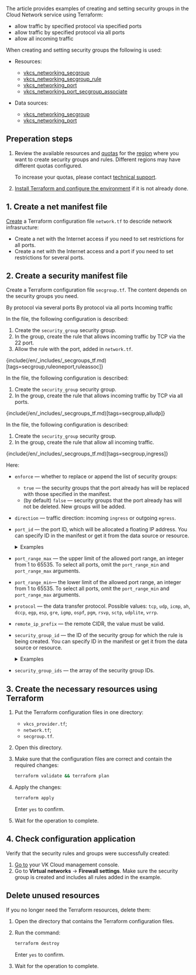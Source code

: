 The article provides examples of creating and setting security groups in the Cloud Network service using Terraform:

- allow traffic by specified protocol via specified ports
- allow traffic by specified protocol via all ports
- allow all incoming traffic

When creating and setting security groups the following is used:

- Resources:

  - [vkcs_networking_secgroup](https://github.com/vk-cs/terraform-provider-vkcs/blob/master/docs/resources/networking_secgroup.md)
  - [vkcs_networking_secgroup_rule](https://github.com/vk-cs/terraform-provider-vkcs/blob/master/docs/resources/networking_secgroup_rule.md)
  - [vkcs_networking_port](https://github.com/vk-cs/terraform-provider-vkcs/blob/master/docs/resources/networking_port.md)
  - [vkcs_networking_port_secgroup_associate](https://github.com/vk-cs/terraform-provider-vkcs/blob/master/docs/resources/networking_port_secgroup_associate.md)

- Data sources:

  - [vkcs_networking_secgroup](https://github.com/vk-cs/terraform-provider-vkcs/blob/master/docs/data-sources/networking_secgroup.md)
  - [vkcs_networking_port](https://github.com/vk-cs/terraform-provider-vkcs/blob/master/docs/data-sources/networking_port.md)

## Preperation steps

1. Review the available resources and [quotas](/en/tools-for-using-services/account/concepts/quotasandlimits) for the [region](/en/tools-for-using-services/account/concepts/regions) where you want to create security groups and rules. Different regions may have different quotas configured.

   To increase your quotas, please contact [technical support](/en/contacts).

1. [Install Terraform and configure the environment](/en/tools-for-using-services/terraform/quick-start) if it is not already done.

## 1. Create a net manifest file

[Create](../network) a Terraform configuration file `network.tf` to descride network infrasructure:

- Create a net with the Internet access if you need to set restrictions for all ports.
- Create a net with the Internet access and a port if you need to set restrictions for several ports.

## 2. Create a security manifest file

Create a Terraform configuration file `secgroup.tf`.  The content depends on the security groups you need.

<tabs>
<tablist>
<tab>By protocol via several ports</tab>
<tab>By protocol via all ports</tab>
<tab>Incoming traffic</tab>
</tablist>
<tabpanel>

In the file, the following configuration is described:

  1. Create the `security_group` security group.
  1. In the group, create the rule that allows incoming traffic by TCP via the 22 port.
  1. Allow the rule with the port, added in `network.tf`.

  {include(/en/_includes/_secgroups_tf.md)[tags=secgroup,ruleoneport,ruleassoc]}

</tabpanel>
<tabpanel>

In the file, the following configuration is described:

  1. Create the `security_group` security group.
  1. In the group, create the rule that allows incoming traffic by TCP via all ports.

  {include(/en/_includes/_secgroups_tf.md)[tags=secgroup,alludp]}

</tabpanel>
<tabpanel>

In the file, the following configuration is described:

  1. Create the `security_group` security group.
  1. In the group, create the rule that allow all incoming traffic.

  {include(/en/_includes/_secgroups_tf.md)[tags=secgroup,ingress]}

</tabpanel>
</tabs>

Here:

- `enforce` — whether to replace or append the list of security groups:

  - `true` — the security groups that the port already has will be replaced with those specified in the manifest.
  - (by default) `false` — security groups that the port already has will not be deleted. New groups will be added.

- `direction` — traffic direction: incoming `ingress` or outgoing `egress`.

- `port_id` — the port ID, which will be allocated a floating IP address. You can specify ID in the manifest or get it from the data source or resource.

  <details>
    <summary>Examples</summary>

  - `port_id = vkcs_networking_port.example.id`: the port ID will be taken after creating the `vkcs_networking_port` resource.
  - `port_id = data.vkcs_networking_port.example.id`: the port ID is taken from the `vkcs_networking_port` data source.
  - `port_id = "bb76507d-aaaa-aaaa-aaaa-2bca1a4c4cfc"`: the port ID is taken from the [list of ports](/en/networks/vnet/service-management/ports#viewing_a_list_of_ports_and_port_information) in the VK Cloud account or via the Openstack CLI.

  </details>

- `port_range_max` — the upper limit of the allowed port range, an integer from 1 to 65535. To select all ports, omit the `port_range_min` and `port_range_max` arguments.

- `port_range_min`— the lower limit of the allowed port range, an integer from 1 to 65535. To select all ports, omit the `port_range_min` and `port_range_max` arguments.

- `protocol` — the data transfer protocol. Possible values: `tcp`, `udp`, `icmp`, `ah`, `dccp`, `egp`, `esp`, `gre`, `igmp`, `ospf`, `pgm`, `rsvp`, `sctp`, `udplite`, `vrrp`.

- `remote_ip_prefix` — the remote CIDR, the value must be valid.

- `security_group_id` — the ID of the security group for which the rule is being created. You can specify ID in the manifest or get it from the data source or resource.

  <details>
    <summary>Examples</summary>

  - `port_id = vkcs_networking_port.example.id`: the security group ID will be taken after creating the `vkcs_networking_secgroup` resource.
  - `port_id = data.vkcs_networking_port.example.id`: the security group ID is taken from the `vkcs_networking_secgroup` data source.
  - `port_id = "bb76507d-bbbb-bbbb-bbbb-2bca1a4c4cfc"`: the security group ID is taken from the [list of security groups](/en/networks/vnet/service-management/secgroups#view_a_list_of_security_groups_and_information_about_them) in the VK Cloud account or via the Openstack CLI.

  </details>

- `security_group_ids` — the array of the security group IDs.

## 3. Create the necessary resources using Terraform

1. Put the Terraform configuration files in one directory:

   - `vkcs_provider.tf`;
   - `network.tf`;
   - `secgroup.tf`.

1. Open this directory.
1. Make sure that the configuration files are correct and contain the required changes:

   ```bash
   terraform validate && terraform plan
   ```

1. Apply the changes:

   ```bash
   terraform apply
   ```

   Enter `yes` to confirm.

1. Wait for the operation to complete.

## 4. Check configuration application

Verify that the security rules and groups were successfully created:

1. [Go to](https://cloud.vk.com/app/en) your VK Cloud management console.
1. Go to **Virtual networks** → **Firewall settings**. Make sure the security group is created and includes all rules added in the example.

## Delete unused resources

If you no longer need the Terraform resources, delete them:

1. Open the directory that contains the Terraform configuration files.
1. Run the command:

   ```bash
   terraform destroy
   ```

   Enter `yes` to confirm.

1. Wait for the operation to complete.
